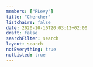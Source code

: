 ```yaml
---
members: ["PLevy"]
title: "Chercher"
listchaire: false
date: 2020-10-16T20:03:12+02:00
draft: false
searchFilter: search
layout: search
notEverything: true
notListed: true
---
```

